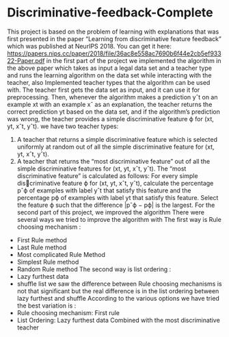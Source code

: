 # Discriminative-feedback-Complete
This project is based on the problem of learning with explanations that was first presented in the paper “Learning from
discriminative feature feedback” which was published at NeurIPS 2018. You can get it here: 
https://papers.nips.cc/paper/2018/file/36ac8e558ac7690b6f44e2cb5ef93322-Paper.pdf
in the first part of the project we implemented the algorithm in the above paper which takes as input a legal data set and a teacher type and runs the learning
algorithm on the data set while interacting with the teacher, also Implemented teacher types that the algorithm can be used with. The teacher first gets the data set
as input, and it can use it for preprocessing. Then, whenever the algorithm makes a prediction yˆt on an example xt with an example xˆ as an explanation, the teacher returns the correct prediction yt based on the data set, and if the algorithm’s prediction was wrong, the teacher provides a simple
discriminative feature ϕ for (xt, yt, xˆt, yˆt).  we have two teacher types:
1. A teacher that returns a simple discriminative feature which is selected uniformly at random out of all
the simple discriminative feature for (xt, yt, xˆt, yˆt).
2. A teacher that returns the “most discriminative feature” out of all the simple discriminative features
for (xt, yt, xˆt, yˆt). The “most discriminative feature” is calculated as follows: For every simple discriminative feature ϕ for (xt, yt, xˆt, yˆt), calculate the percentage pˆϕ of examples with label yˆt that
satisfy this feature and the percentage pϕ of examples with label yt that satisfy this feature. Select the
feature ϕ such that the difference |pˆϕ − pϕ| is the largest.
For the second part of this project, we improved the algorithm 
There were several ways we tried to improve the algorithm with 
The first way is Rule choosing mechanism : 
- First Rule method
- Last Rule method
- Most complicated Rule Method
- Simplest Rule method 
- Random Rule method
The second way is list ordering :
- Lazy furthest data
- shuffle list
 we saw the difference between Rule choosing mechanisms is not that significant but the real difference is in the list ordering between lazy furthest and shuffle
According to the various options we have tried the best variation is :
- Rule choosing mechanism: First rule 
- List Ordering: Lazy furthest data 
Combined with the most discriminative teacher

 
